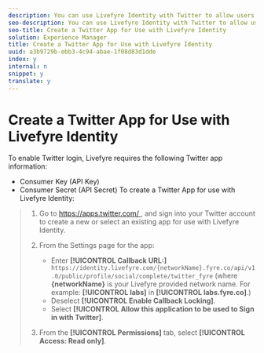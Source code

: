 ```yaml
---
description: You can use Livefyre Identity with Twitter to allow users to use their Twitter logins to interact Apps on your site.
seo-description: You can use Livefyre Identity with Twitter to allow users to use their Twitter logins to interact Apps on your site.
seo-title: Create a Twitter App for Use with Livefyre Identity
solution: Experience Manager
title: Create a Twitter App for Use with Livefyre Identity
uuid: a3b9729b-ebb3-4c94-abae-1f08d83d1dde
index: y
internal: n
snippet: y
translate: y
---
```


# Create a Twitter App for Use with Livefyre Identity

To enable Twitter login, Livefyre requires the following Twitter app information:

* Consumer Key (API Key)
* Consumer Secret (API Secret)
To create a Twitter App for use with Livefyre Identity:

>1. Go to [ https://apps.twitter.com/ ](https://apps.twitter.com/), and sign into your Twitter account to create a new or select an existing app for use with Livefyre Identity.
>1. From the Settings page for the app:
>    
>    * Enter **[!UICONTROL  Callback URL:]** ` https://identity.livefyre.com/{networkName}.fyre.co/api/v1.0/public/profile/social/complete/twitter_fyre` (where **{networkName}** is your Livefyre provided network name. For example: **[!UICONTROL  labs]** in **[!UICONTROL  labs.fyre.co]**.)
>    * Deselect **[!UICONTROL  Enable Callback Locking]**.
>    * Select **[!UICONTROL  Allow this application to be used to Sign in with Twitter]**.
>    
>1. From the **[!UICONTROL  Permissions]** tab, select **[!UICONTROL  Access: Read only]**.
